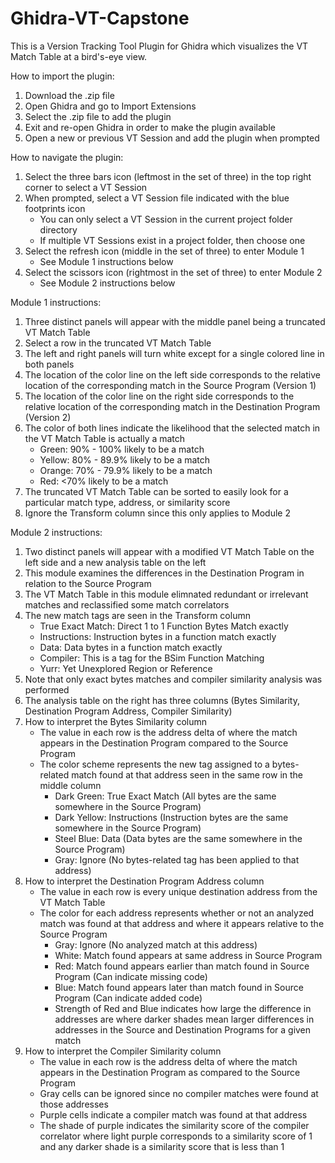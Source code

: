 # Ghidra-VT-Capstone
This is a Version Tracking Tool Plugin for Ghidra which visualizes the VT Match Table at a bird's-eye view.

How to import the plugin:
1) Download the .zip file
2) Open Ghidra and go to Import Extensions
3) Select the .zip file to add the plugin
4) Exit and re-open Ghidra in order to make the plugin available
5) Open a new or previous VT Session and add the plugin when prompted

How to navigate the plugin:
1) Select the three bars icon (leftmost in the set of three) in the top right corner to select a VT Session
2) When prompted, select a VT Session file indicated with the blue footprints icon
   * You can only select a VT Session in the current project folder directory
   * If multiple VT Sessions exist in a project folder, then choose one
3) Select the refresh icon (middle in the set of three) to enter Module 1
   * See Module 1 instructions below
4) Select the scissors icon (rightmost in the set of three) to enter Module 2
   * See Module 2 instructions below

Module 1 instructions:
1) Three distinct panels will appear with the middle panel being a truncated VT Match Table
2) Select a row in the truncated VT Match Table
3) The left and right panels will turn white except for a single colored line in both panels
4) The location of the color line on the left side corresponds to the relative location of
   the corresponding match in the Source Program (Version 1)
5) The location of the color line on the right side corresponds to the relative location of
   the corresponding match in the Destination Program (Version 2) 
6) The color of both lines indicate the likelihood that the selected match in the VT Match Table is actually a match
   * Green:  90% - 100% likely to be a match
   * Yellow: 80% - 89.9% likely to be a match
   * Orange: 70% - 79.9% likely to be a match
   * Red:    <70% likely to be a match
7) The truncated VT Match Table can be sorted to easily look for a particular match type, address, or similarity score
8) Ignore the Transform column since this only applies to Module 2

Module 2 instructions:
1) Two distinct panels will appear with a modified VT Match Table on the left side and a new analysis table on the left
2) This module examines the differences in the Destination Program in relation to the Source Program
3) The VT Match Table in this module elimnated redundant or irrelevant matches and reclassified some match correlators
4) The new match tags are seen in the Transform column
   * True Exact Match: Direct 1 to 1 Function Bytes Match exactly
   * Instructions: Instruction bytes in a function match exactly
   * Data: Data bytes in a function match exactly
   * Compiler: This is a tag for the BSim Function Matching
   * Yurr: Yet Unexplored Region or Reference
5) Note that only exact bytes matches and compiler similarity analysis was performed
6) The analysis table on the right has three columns (Bytes Similarity, Destination Program Address, Compiler Similarity)
7) How to interpret the Bytes Similarity column
   * The value in each row is the address delta of where the match appears
     in the Destination Program compared to the Source Program
   * The color scheme represents the new tag assigned to a bytes-related match
     found at that address seen in the same row in the middle column
     * Dark Green: True Exact Match (All bytes are the same somewhere in the Source Program)
     * Dark Yellow: Instructions (Instruction bytes are the same somewhere in the Source Program)
     * Steel Blue: Data (Data bytes are the same somewhere in the Source Program)
     * Gray: Ignore (No bytes-related tag has been applied to that address)
9) How to interpret the Destination Program Address column
   * The value in each row is every unique destination address from the VT Match Table
   * The color for each address represents whether or not an analyzed match was found at
     that address and where it appears relative to the Source Program
     * Gray: Ignore (No analyzed match at this address)
     * White: Match found appears at same address in Source Program
     * Red: Match found appears earlier than match found in Source Program (Can indicate missing code)
     * Blue: Match found appears later than match found in Source Program (Can indicate added code)
     * Strength of Red and Blue indicates how large the difference in addresses are where darker
       shades mean larger differences in addresses in the Source and Destination Programs for a given match
11) How to interpret the Compiler Similarity column
    *  The value in each row is the address delta of where the match appears in the Destination Program
       as compared to the Source Program
    * Gray cells can be ignored since no compiler matches were found at those addresses
    * Purple cells indicate a compiler match was found at that address
    * The shade of purple indicates the similarity score of the compiler correlator where light purple
      corresponds to a similarity score of 1 and any darker shade is a similarity score that is less than 1
